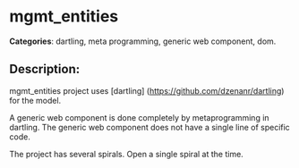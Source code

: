 # mgmt_entities 

**Categories**: dartling, meta programming, generic web component, dom.  

## Description: 
mgmt_entities project uses 
[dartling] (https://github.com/dzenanr/dartling) for the model.

A generic web component is done completely by metaprogramming in dartling.
The generic web component does not have a single line of specific code.

The project has several spirals. Open a single spiral at the time.